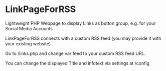 # LinkPageForRSS

Lightweight PHP Webpage to display Links as button group, e.g. for your Social Media Accounts

LinkPageForRSS connects with a custom RSS feed (you may provide it with your existing website).

Go to /links.php and change var feed to your custom RSS feed URL.

You can change the displayed Title and infotext via settings at /config
